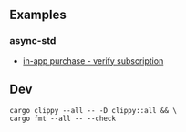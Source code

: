 ## Examples

### async-std

* [in-app purchase - verify subscription](demos/async-std/src/iap_verify_subscription.rs)

## Dev

```
cargo clippy --all -- -D clippy::all && \
cargo fmt --all -- --check
```
